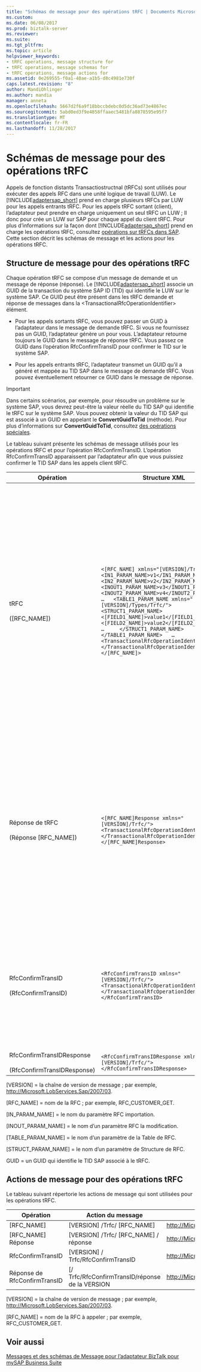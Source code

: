 ```yaml
---
title: "Schémas de message pour des opérations tRFC | Documents Microsoft"
ms.custom: 
ms.date: 06/08/2017
ms.prod: biztalk-server
ms.reviewer: 
ms.suite: 
ms.tgt_pltfrm: 
ms.topic: article
helpviewer_keywords:
- tRFC operations, message structure for
- tRFC operations, message schemas for
- tRFC operations, message actions for
ms.assetid: 0e269555-f0a1-40ae-a1b5-d8c4981e730f
caps.latest.revision: "8"
author: MandiOhlinger
ms.author: mandia
manager: anneta
ms.openlocfilehash: 5667d2f6a9f18bbccbdebc0d5dc36ad73e4867ec
ms.sourcegitcommit: 5abd0ed3f9e4858ffaaec5481bfa8878595e95f7
ms.translationtype: MT
ms.contentlocale: fr-FR
ms.lasthandoff: 11/28/2017
---
```

# <a name="message-schemas-for-trfc-operations"></a>Schémas de message pour des opérations tRFC
Appels de fonction distants Transactiostructnal (tRFCs) sont utilisés pour exécuter des appels RFC dans une unité logique de travail (LUW). Le [!INCLUDE[adaptersap_short](../../includes/adaptersap-short-md.md)] prend en charge plusieurs tRFCs par LUW pour les appels entrants tRFC. Pour les appels tRFC sortant (client), l’adaptateur peut prendre en charge uniquement un seul tRFC un LUW ; Il donc pour crée un LUW sur SAP pour chaque appel du client tRFC. Pour plus d’informations sur la façon dont [!INCLUDE[adaptersap_short](../../includes/adaptersap-short-md.md)] prend en charge les opérations tRFC, consultez [opérations sur tRFCs dans SAP](../../adapters-and-accelerators/adapter-sap/operations-on-trfcs-in-sap.md). Cette section décrit les schémas de message et les actions pour les opérations tRFC.  
  
## <a name="message-structure-for-trfc-operations"></a>Structure de message pour des opérations tRFC  
 Chaque opération tRFC se compose d’un message de demande et un message de réponse (réponse). Le [!INCLUDE[adaptersap_short](../../includes/adaptersap-short-md.md)] associe un GUID de la transaction du système SAP ID (TID) qui identifie le LUW sur le système SAP. Ce GUID peut être présent dans les tRFC demande et réponse de messages dans la \<TransactionalRfcOperationIdentifier\> élément.  
  
-   Pour les appels sortants tRFC, vous pouvez passer un GUID à l’adaptateur dans le message de demande tRFC. Si vous ne fournissez pas un GUID, l’adaptateur génère un pour vous. L’adaptateur retourne toujours le GUID dans le message de réponse tRFC. Vous passez ce GUID dans l’opération RfcConfirmTransID pour confirmer le TID sur le système SAP.  
  
-   Pour les appels entrants tRFC, l’adaptateur transmet un GUID qu’il a généré et mappée au TID SAP dans le message de demande tRFC. Vous pouvez éventuellement retourner ce GUID dans le message de réponse.  
  
> [!IMPORTANT]
>  Dans certains scénarios, par exemple, pour résoudre un problème sur le système SAP, vous devrez peut-être la valeur réelle du TID SAP qui identifie le tRFC sur le système SAP. Vous pouvez obtenir la valeur du TID SAP qui est associé à un GUID en appelant le **ConvertGuidToTid** (méthode). Pour plus d’informations sur **ConvertGuidToTid**, consultez [des opérations spéciales](../../adapters-and-accelerators/adapter-sap/special-operations.md).  
  
 Le tableau suivant présente les schémas de message utilisés pour les opérations tRFC et pour l’opération RfcConfirmTransID. L’opération RfcConfirmTransID apparaissent par l’adaptateur afin que vous puissiez confirmer le TID SAP dans les appels client tRFC.  
  
|Opération|Structure XML| Description|  
|---------------|-------------------|-----------------|  
|tRFC<br /><br /> ([RFC_NAME])|`<[RFC_NAME] xmlns="[VERSION]/Trfc/">   <IN1_PARAM_NAME>v1</IN1_PARAM_NAME>   <IN2_PARAM_NAME>v2</IN2_PARAM_NAME>   …   <INOUT1_PARAM_NAME>v3</INOUT1_PARAM_NAME>   <INOUT2_PARAM_NAME>v4</INOUT2_PARAM_NAME>   …   <TABLE1_PARAM_NAME xmlns="[VERSION]/Types/Trfc/">     <STRUCT1_PARAM_NAME>       <[FIELD1_NAME]>value1</[FIELD1_NAME]>       <[FIELD2_NAME]>value2</[FIELD2_NAME]>       …     </STRUCT1_PARAM_NAME>     …   </TABLE1_PARAM_NAME>   …   <TransactionalRfcOperationIdentifier>GUID   </TransactionalRfcOperationIdentifier> </[RFC_NAME]>`|Appelle un tRFC sur le système SAP.<br /><br /> -Permet d’importer, modifier, et les paramètres table sont pris en charge.<br /><br /> -Permet d’importer et modification des paramètres peut être de TYPES DE STRUCTURE de SAP, les TYPES de tables SAP ou les types de données simples de SAP.<br /><br /> -appels de client tRFC n’ont pas de valeurs retournées dans la partie de la sortie. SAP exécute de manière asynchrone les avec uniquement les valeurs d’entrée côté.<br /><br /> Le \<TransactionalRfcOperationIdentifier\> élément :<br /><br /> -Pour les appels sortants tRFC, vous pouvez éventuellement spécifier un GUID qui doit être mappé sur le TID SAP par l’adaptateur de cet élément. Si un GUID n’est pas spécifié, le [!INCLUDE[adaptersap_short](../../includes/adaptersap-short-md.md)] génère un et le mappe le TID SAP pour le tRFC.<br /><br /> -Pour les appels entrants tRFC, l’adaptateur transmet le GUID qui est mappé sur le TID SAP dans cet élément.|  
|Réponse de tRFC<br /><br /> (Réponse [RFC_NAME])|`<[RFC_NAME]Response xmlns="[VERSION]/Trfc/">   <TransactionalRfcOperationIdentifier>GUID   </TransactionalRfcOperationIdentifier> </[RFC_NAME]Response>`|Indique que la demande de modification a été envoyé au système SAP.<br /><br /> -appels de client tRFC n’ont pas de valeurs retournées dans la partie de la sortie. SAP exécute de manière asynchrone les avec uniquement les valeurs d’entrée côté.<br /><br /> Le \<TransactionalRfcOperationIdentifier\> élément :<br /><br /> -Pour les appels sortants tRFC, l’adaptateur envoie le GUID associé avec le TID SAP pour le tRFC dans cet élément.<br /><br /> -Pour les appels entrants tRFC, vous pouvez éventuellement retourner le GUID qui a été envoyé par l’adaptateur dans le message de demande.|  
|RfcConfirmTransID<br /><br /> (RfcConfirmTransID)|`<RfcConfirmTransID xmlns="[VERSION]/Trfc/">   <TransactionalRfcOperationIdentifier>GUID   </TransactionalRfcOperationIdentifier> </RfcConfirmTransID>`|L’opération RfcConfirmTransID confirme le TID utilisé dans une opération tRFC sortant sur le système SAP.<br /><br /> Le \<TransactionalRfcOperationIdentifier\> élément contient le GUID qui est mappé sur le TID associé à l’appel sortant tRFC. Vous devez le définir à la valeur du GUID qui a été retourné par l’adaptateur dans le message de réponse tRFC.<br /><br /> Pour plus d’informations sur l’opération RfcConfirmTransID, consultez [des opérations spéciales](../../adapters-and-accelerators/adapter-sap/special-operations.md).|  
|RfcConfirmTransIDResponse<br /><br /> (RfcConfirmTransIDResponse)|`<RfcConfirmTransIDResponse xmlns="[VERSION]/Trfc/"> </RfcConfirmTransIDResponse>`|Indique que le [!INCLUDE[adaptersap_short](../../includes/adaptersap-short-md.md)] a confirmé le TID sur le système SAP.|  
  
 [VERSION] = la chaîne de version de message ; par exemple, http://Microsoft.LobServices.Sap/2007/03.  
  
 [RFC_NAME] = nom de la RFC ; par exemple, RFC_CUSTOMER_GET.  
  
 [IN_PARAM_NAME] = le nom du paramètre RFC importation.  
  
 [INOUT_PARAM_NAME] = le nom d’un paramètre RFC la modification.  
  
 [TABLE_PARAM_NAME] = le nom d’un paramètre de la Table de RFC.  
  
 [STRUCT_PARAM_NAME] = le nom d’un paramètre de Structure de RFC.  
  
 GUID = un GUID qui identifie le TID SAP associé à le tRFC.  
  
## <a name="message-actions-for-trfc-operations"></a>Actions de message pour des opérations tRFC  
 Le tableau suivant répertorie les actions de message qui sont utilisées pour les opérations tRFC.  
  
|Opération|Action du message|Exemple|  
|---------------|--------------------|-------------|  
|[RFC_NAME]|[VERSION] /Trfc/ [RFC_NAME]|http://Microsoft.LobServices.SAP/2007/03/Trfc/RFC_CUSTOMER_GET|  
|[RFC_NAME] Réponse|[VERSION] /Trfc/ [RFC_NAME] / réponse|http://Microsoft.LobServices.SAP/2007/03/Trfc/RFC_CUSTOMER_GET/Response|  
|RfcConfirmTransID|[VERSION] / Trfc/RfcConfirmTransID|http://Microsoft.LobServices.SAP/2007/03/Trfc/RfcConfirmTransID|  
|Réponse de RfcConfirmTransID|[/ Trfc/RfcConfirmTransID/réponse de la VERSION|http://Microsoft.LobServices.SAP/2007/03/Trfc/RfcConfirmTransID/Response|  
  
 [VERSION] = la chaîne de version de message ; par exemple, http://Microsoft.LobServices.Sap/2007/03.  
  
 [RFC_NAME] = nom de la RFC à appeler ; par exemple, RFC_CUSTOMER_GET.  
  
## <a name="see-also"></a>Voir aussi  
 [Messages et des schémas de Message pour l’adaptateur BizTalk pour mySAP Business Suite](../../adapters-and-accelerators/adapter-sap/messages-and-message-schemas-for-biztalk-adapter-for-mysap-business-suite.md)
